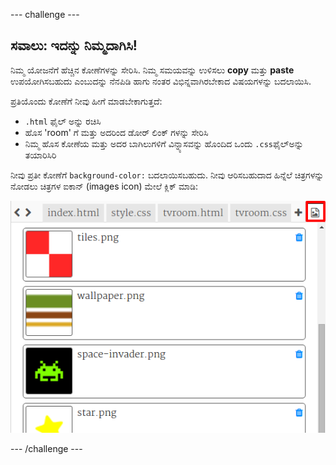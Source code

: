 \--- challenge \---

## ಸವಾಲು: ಇದನ್ನು ನಿಮ್ಮದಾಗಿಸಿ!

ನಿಮ್ಮ ಯೋಜನೆಗೆ ಹೆಚ್ಚಿನ ಕೋಣೆಗಳನ್ನು ಸೇರಿಸಿ. ನಿಮ್ಮ ಸಮಯವನ್ನು ಉಳಿಸಲು **copy** ಮತ್ತು **paste** ಉಪಯೋಗಿಸಬಹುದು ಎಂಬುದನ್ನು ನೆನಪಿಡಿ ಹಾಗು ನಂತರ ವಿಭಿನ್ನವಾಗಿರಬೇಕಾದ ವಿಷಯಗಳನ್ನು ಬದಲಾಯಿಸಿ.

ಪ್ರತಿಯೊಂದು ಕೋಣೆಗೆ ನೀವು ಹೀಗೆ ಮಾಡಬೇಕಾಗುತ್ತದೆ:

+ `.html` ಫೈಲ್ ಅನ್ನು ರಚಿಸಿ
+ ಹೊಸ 'room' ಗೆ ಮತ್ತು ಅದರಿಂದ ಡೋರ್ ಲಿಂಕ್ ಗಳನ್ನು ಸೇರಿಸಿ
+ ನಿಮ್ಮ ಹೊಸ ಕೋಣೆಯ ಮತ್ತು ಅದರ ಬಾಗಿಲುಗಳಿಗೆ ವಿನ್ನ್ಯಾಸವನ್ನು ಹೊಂದಿದ ಒಂದು `.css`ಫೈಲ್ಅನ್ನು ತಯಾರಿಸಿರಿ

ನೀವು ಪ್ರತೀ ಕೋಣೆಗೆ `background-color:` ಬದಲಾಯಿಸಬಹುದು. ನೀವು ಆರಿಸಬಹುದಾದ ಹಿನ್ನೆಲೆ ಚಿತ್ರಗಳನ್ನು ನೋಡಲು ಚಿತ್ರಗಳ ಐಕಾನ್ (images icon) ಮೇಲೆ ಕ್ಲಿಕ್ ಮಾಡಿ:

![screenshot](images/rooms-images.png)

\--- /challenge \---
